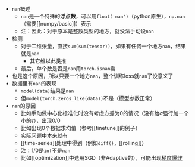 - `nan`概述
  - `nan`是一个特殊的**浮点数**，可以用`float('nan')`（python原生），`np.nan`（需要[[numpy/basic]]）表示
  - 注：因此：对于原本是整数类型的地方，就没法手动设`nan`
- 检测
  - 对于二维张量，直接`sum(sum(tensor))`，如果有任何一个地方`nan`，结果就是`nan`
    - 其它维以此类推
  - 最后，单个数是否是`nan`用`torch.isnan`看
- 也是这个原因，所以只要一个地方`nan`，整个训练loss就`nan`了没意义了
- 数据里有`nan`的表现
  - `model(data)`结果是`nan`
  - 但`model(torch.zeros_like(data))`不是（模型参数正常）
- `nan`的原因
  - 比如手动做中心化标准化时没有考虑方差为0的情况（没有给$\sigma$强行加一个小的$\epsilon$），出现$0/0$
  - 比如出现0个数据求均值（参考[[finetune]]的例子）
  - 实际问题中本来就有
  - [[time-series]]处理中得到（例如`diff()`，[[rolling]]）
  - 注：$1/0$是`inf`不是`nan`
  - 比如[[optimization]]中选用SGD（非Adaptive的），可能出现[梯度爆炸](https://stackoverflow.com/questions/65654279/nan-values-with-sgd-optimizer-in-keras-for-regression-nn#:~:text=The%20NaNs%20in%20the%20loss%20function%20is%20mostly,long%20as%20you%20don%27t%20have%20a%20specific%20reason.)